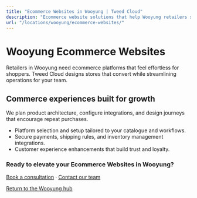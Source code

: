 ```yaml
---
title: "Ecommerce Websites in Wooyung | Tweed Cloud"
description: "Ecommerce website solutions that help Wooyung retailers sell with confidence."
url: "/locations/wooyung/ecommerce-websites/"
---
```


# Wooyung Ecommerce Websites

Retailers in Wooyung need ecommerce platforms that feel effortless for shoppers. Tweed Cloud designs stores that convert while streamlining operations for your team.

## Commerce experiences built for growth

We plan product architecture, configure integrations, and design journeys that encourage repeat purchases.

- Platform selection and setup tailored to your catalogue and workflows.
- Secure payments, shipping rules, and inventory management integrations.
- Customer experience enhancements that build trust and loyalty.

### Ready to elevate your Ecommerce Websites in Wooyung?

[Book a consultation](/consultation/) · [Contact our team](/contact/)

[Return to the Wooyung hub](/locations/wooyung/)
